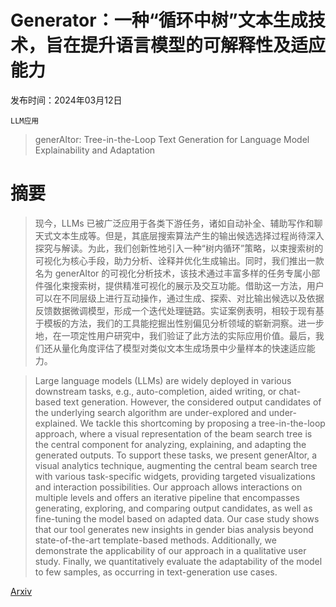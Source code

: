 # Generator：一种“循环中树”文本生成技术，旨在提升语言模型的可解释性及适应能力

发布时间：2024年03月12日

`LLM应用`

> generAItor: Tree-in-the-Loop Text Generation for Language Model Explainability and Adaptation

# 摘要

> 现今，LLMs 已被广泛应用于各类下游任务，诸如自动补全、辅助写作和聊天式文本生成等。但是，其底层搜索算法产生的输出候选选择过程尚待深入探究与解读。为此，我们创新性地引入一种“树内循环”策略，以束搜索树的可视化为核心手段，助力分析、诠释并优化生成输出。同时，我们推出一款名为 generAItor 的可视化分析技术，该技术通过丰富多样的任务专属小部件强化束搜索树，提供精准可视化的展示及交互功能。借助这一方法，用户可以在不同层级上进行互动操作，通过生成、探索、对比输出候选以及依据反馈数据微调模型，形成一个迭代处理链路。实证案例表明，相较于现有基于模板的方法，我们的工具能挖掘出性别偏见分析领域的崭新洞察。进一步地，在一项定性用户研究中，我们验证了此方法的实际应用价值。最后，我们还从量化角度评估了模型对类似文本生成场景中少量样本的快速适应能力。

> Large language models (LLMs) are widely deployed in various downstream tasks, e.g., auto-completion, aided writing, or chat-based text generation. However, the considered output candidates of the underlying search algorithm are under-explored and under-explained. We tackle this shortcoming by proposing a tree-in-the-loop approach, where a visual representation of the beam search tree is the central component for analyzing, explaining, and adapting the generated outputs. To support these tasks, we present generAItor, a visual analytics technique, augmenting the central beam search tree with various task-specific widgets, providing targeted visualizations and interaction possibilities. Our approach allows interactions on multiple levels and offers an iterative pipeline that encompasses generating, exploring, and comparing output candidates, as well as fine-tuning the model based on adapted data. Our case study shows that our tool generates new insights in gender bias analysis beyond state-of-the-art template-based methods. Additionally, we demonstrate the applicability of our approach in a qualitative user study. Finally, we quantitatively evaluate the adaptability of the model to few samples, as occurring in text-generation use cases.

[Arxiv](https://arxiv.org/abs/2403.07627)
